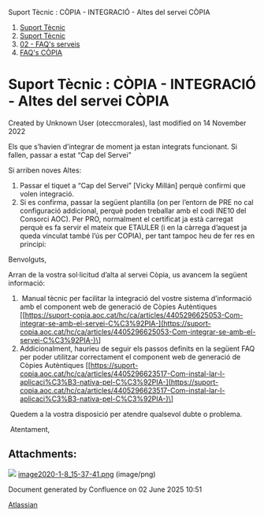 Suport Tècnic : CÒPIA - INTEGRACIÓ - Altes del servei CÒPIA  

1.  [Suport Tècnic](index.md)
2.  [Suport Tècnic](13893782.md)
3.  [02 - FAQ's serveis](26313393.md)
4.  [FAQ's CÒPIA](28705083.md)

Suport Tècnic : CÒPIA - INTEGRACIÓ - Altes del servei CÒPIA
===========================================================

Created by Unknown User (oteccmorales), last modified on 14 November 2022

Els que s’havien d’integrar de moment ja estan integrats funcionant. Si fallen, passar a estat “Cap del Servei”

Si arriben noves Altes:

1.  Passar el tiquet a “Cap del Servei” \[Vicky Millán\] perquè confirmi que volen integració.
2.  Si es confirma, passar la següent plantilla (on per l’entorn de PRE no cal configuració addicional, perquè poden treballar amb el codi INE10 del Consorci AOC). Per PRO, normalment el certificat ja està carregat perquè es fa servir el mateix que ETAULER (i en la càrrega d’aquest ja queda vinculat també l’ús per COPIA), per tant tampoc heu de fer res en principi:

  

  

Benvolguts,

Arran de la vostra sol·licitud d’alta al servei Còpia, us avancem la següent informació:

1.   Manual tècnic per facilitar la integració del vostre sistema d’informació amb el component web de generació de Còpies Autèntiques \[[https://suport-copia.aoc.cat/hc/ca/articles/4405296625053-Com-integrar-se-amb-el-servei-C%C3%92PIA-](https://suport-copia.aoc.cat/hc/ca/articles/4405296625053-Com-integrar-se-amb-el-servei-C%C3%92PIA-)\]
2.  Addicionalment, hauríeu de seguir els passos definits en la següent FAQ per poder utilitzar correctament el component web de generació de Còpies Autèntiques \[[https://suport-copia.aoc.cat/hc/ca/articles/4405296623517-Com-instal-lar-l-aplicaci%C3%B3-nativa-pel-C%C3%92PIA-](https://suport-copia.aoc.cat/hc/ca/articles/4405296623517-Com-instal-lar-l-aplicaci%C3%B3-nativa-pel-C%C3%92PIA-)\]

 Quedem a la vostra disposició per atendre qualsevol dubte o problema.

 Atentament,

Attachments:
------------

![](images/icons/bullet_blue.gif) [image2020-1-8\_15-37-41.png](attachments/30869427/30869428.png) (image/png)  

Document generated by Confluence on 02 June 2025 10:51

[Atlassian](http://www.atlassian.com/)